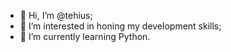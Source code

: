 - 👋 Hi, I’m @tehius;
- 👀 I’m interested in honing my development skills;
- 🌱 I’m currently learning Python.

